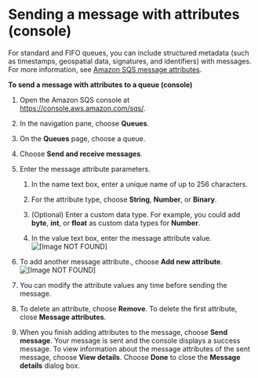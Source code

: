 # Sending a message with attributes \(console\)<a name="sqs-using-send-message-with-attributes"></a>

For standard and FIFO queues, you can include structured metadata \(such as timestamps, geospatial data, signatures, and identifiers\) with messages\. For more information, see [Amazon SQS message attributes](sqs-message-metadata.md#sqs-message-attributes)\.

**To send a message with attributes to a queue \(console\)**

1. Open the Amazon SQS console at [https://console\.aws\.amazon\.com/sqs/](https://console.aws.amazon.com/sqs/)\.

1. In the navigation pane, choose **Queues**\.

1. On the **Queues** page, choose a queue\.

1. Choose **Send and receive messages**\. 

1. Enter the message attribute parameters\. 

   1. In the name text box, enter a unique name of up to 256 characters\. 

   1. For the attribute type, choose **String**, **Number**, or **Binary**\.

   1. \(Optional\) Enter a custom data type\. For example, you could add **byte**, **int**, or **float** as custom data types for **Number**\. 

   1. In the value text box, enter the message attribute value\.   
![\[Image NOT FOUND\]](http://docs.aws.amazon.com/AWSSimpleQueueService/latest/SQSDeveloperGuide/images/sqs-tutorials-sending-message-with-attributes.png)

1. To add another message attribute\., choose **Add new attribute**\.  
![\[Image NOT FOUND\]](http://docs.aws.amazon.com/AWSSimpleQueueService/latest/SQSDeveloperGuide/images/sqs-tutorials-sending-message-with-attributes-custom-attribute.png)

1. You can modify the attribute values any time before sending the message\. 

1. To delete an attribute, choose **Remove**\. To delete the first attribute, close **Message attributes**\.

1. When you finish adding attributes to the message, choose **Send message**\. Your message is sent and the console displays a success message\. To view information about the message attributes of the sent message, choose **View details**\. Choose **Done** to close the **Message details** dialog box\.